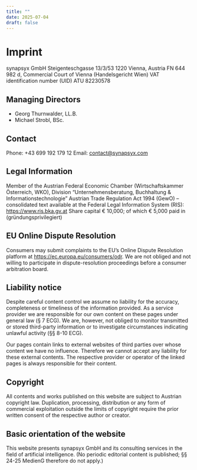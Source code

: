 ```yaml
---
title: ""
date: 2025-07-04
draft: false
---
```


# Imprint

synapsyx GmbH
Steigenteschgasse 13/3/53
1220 Vienna, Austria
FN 644 982 d, Commercial Court of Vienna (Handelsgericht Wien)
VAT identification number (UID) ATU 82230578

## Managing Directors
 
- Georg Thurnwalder, LL.B.
- Michael Strobl, BSc. 

## Contact

Phone: +43 699 192 179 12
Email: contact@synapsyx.com  

## Legal Information

Member of the Austrian Federal Economic Chamber (Wirtschaftskammer Österreich, WKO), Division “Unternehmensberatung, Buchhaltung & Informationstechnologie”
Austrian Trade Regulation Act 1994 (GewO) – consolidated text available at the Federal Legal Information System (RIS): https://www.ris.bka.gv.at
Share capital € 10,000; of which € 5,000 paid in (gründungsprivilegiert)

## EU Online Dispute Resolution

Consumers may submit complaints to the EU’s Online Dispute Resolution platform at https://ec.europa.eu/consumers/odr.
We are not obliged and not willing to participate in dispute-resolution proceedings before a consumer arbitration board.

## Liability notice

Despite careful content control we assume no liability for the accuracy, completeness or timeliness of the information provided. As a service provider we are responsible for our own content on these pages under general law (§ 7 ECG). We are, however, not obliged to monitor transmitted or stored third-party information or to investigate circumstances indicating unlawful activity (§§ 8-10 ECG).

Our pages contain links to external websites of third parties over whose content we have no influence. Therefore we cannot accept any liability for these external contents. The respective provider or operator of the linked pages is always responsible for their content.

## Copyright

All contents and works published on this website are subject to Austrian copyright law. Duplication, processing, distribution or any form of commercial exploitation outside the limits of copyright require the prior written consent of the respective author or creator.

## Basic orientation of the website

This website presents synapsyx GmbH and its consulting services in the field of artificial intelligence.
(No periodic editorial content is published; §§ 24-25 MedienG therefore do not apply.)

